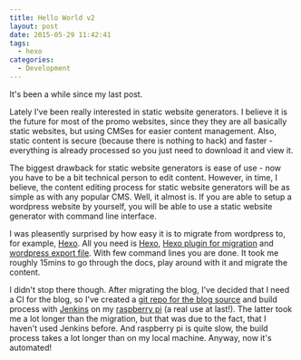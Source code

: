 ```yaml
---
title: Hello World v2
layout: post
date: 2015-05-29 11:42:41
tags:
  - hexo
categories:
  - Development
---
```


It's been a while since my last post.

Lately I've been really interested in static website generators. I believe it is the future for most of the promo websites, since they they are all basically static websites, but using CMSes for easier content management. Also, static content is secure (because there is nothing to hack) and faster - everything is already processed so you just need to download it and view it.

The biggest drawback for static website generators is ease of use - now you have to be a bit technical person to edit content. However, in time, I believe, the content editing process for static website generators will be as simple as with any popular CMS. Well, it almost is. If you are able to setup a wordpress website by yourself, you will be able to use a static website generator with command line interface.

I was pleasently surprised by how easy it is to migrate from wordpress to, for example, <a href="http://hexo.io">Hexo</a>. All you need is <a href="http://hexo.io">Hexo</a>, <a href="https://github.com/hexojs/hexo-migrator-wordpress">Hexo plugin for migration</a> and <a href="https://codex.wordpress.org/Tools_Export_Screen">wordpress export file</a>. With few command lines you are done. It took me roughly 15mins to go through the docs, play around with it and migrate the content.

I didn't stop there though. After migrating the blog, I've decided that I need a CI for the blog, so I've created a <a href="https://github.com/mbardauskas/blog-hexo">git repo for the blog source</a> and build process with <a href="https://jenkins-ci.org/">Jenkins</a> on my <a href="http://en.wikipedia.org/wiki/Raspberry_Pi">raspberry pi</a> (a real use at last!). The latter took me a lot longer than the migration, but that was due to the fact, that I haven't used Jenkins before. And raspberry pi is quite slow, the build process takes a lot longer than on my local machine. Anyway, now it's automated!

